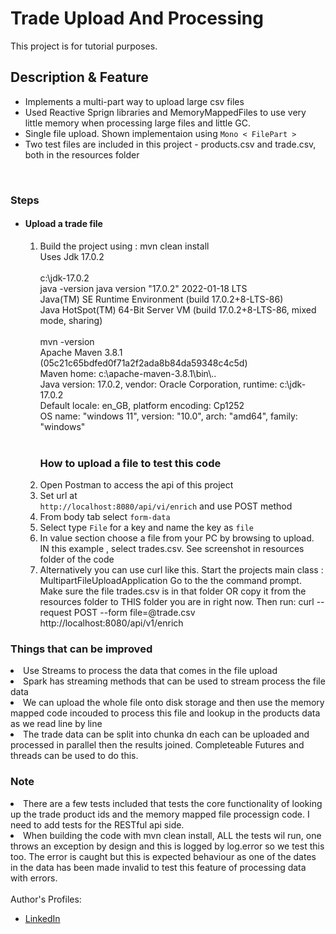 # Trade Upload And Processing

This project is for tutorial purposes.<br />

<h2>Description & Feature</h2>
<ul>
  <li>Implements a multi-part way to upload large csv files</li>
    <li>Used Reactive Sprign libraries and MemoryMappedFiles to use very little memory when
        processing large files and little GC.
    </li>
  <li>Single file upload. Shown implementaion using <code>Mono < FilePart ></code></li>
  <li>Two test files are included in this project - products.csv and trade.csv, both in the resources folder</li>
</ul>
<br/>

<h3>Steps</h3>
<ul>
  <li><h4>Upload a trade file</h4>
  
  <ol>
    <li>Build the project using : mvn clean install 
    </br>
     Uses Jdk 17.0.2
   </li>
      </li>  
      <br>
        c:\jdk-17.0.2
 <br>
        java -version
        java version "17.0.2" 2022-01-18 LTS
 <br>
        Java(TM) SE Runtime Environment (build 17.0.2+8-LTS-86)
 <br>
        Java HotSpot(TM) 64-Bit Server VM (build 17.0.2+8-LTS-86, mixed mode, sharing)
 <br>
 <br>
        mvn -version
 <br>
        Apache Maven 3.8.1 (05c21c65bdfed0f71a2f2ada8b84da59348c4c5d)
 <br>
        Maven home: c:\apache-maven-3.8.1\bin\..
 <br>
        Java version: 17.0.2, vendor: Oracle Corporation, runtime: c:\jdk-17.0.2
 <br>
        Default locale: en_GB, platform encoding: Cp1252
 <br>
        OS name: "windows 11", version: "10.0", arch: "amd64", family: "windows"
 <br>
 <br>
    </li>

<h3>How to upload a file to test this code</h3>
    <li>Open Postman to access the api of this project</li>
    <li>Set url at<br /><code>http://localhost:8080/api/vi/enrich</code> and use POST method</li>
    <li>From body tab select <code>form-data</code></li>
    <li>Select type <code>File</code> for a key and name the key as <code>file</code></li>
    <li>In value section choose a file from your PC by browsing to upload. IN this example , select trades.csv. See screenshot in resources folder of the code</li>
    <li>Alternatively you can use curl like this.
        Start the projects main class : MultipartFileUploadApplication
        Go to the the command prompt.
        Make sure the file trades.csv is in that folder OR copy it from the resources folder to THIS folder
        you are in right now.
        Then run: curl --request POST --form file=@trade.csv http://localhost:8080/api/v1/enrich
  </ol>

</li>
</ul>

<h3>Things that can be improved</h3>
 <li>Use Streams to process the data that comes in the file upload</li>
 <li>Spark has streaming methods that can be used to stream process the file data</li>
 <li>We can upload the whole file onto disk storage and then use the memory mapped code incouded
to process this file and lookup in the products data as we read line by line</li>
<li>
The trade data can be split into chunka dn each can be uploaded and processed
in parallel then the results joined. Completeable Futures and threads can be 
used to do this.
</li>
<h3>Note</h3>
<li>There are a few tests included that tests the core functionality of looking up the trade product ids
and the memory mapped file processign code. I need to add tests for the RESTful api side.
</li>

<li>
When building the code with mvn clean install, ALL the tests wil run, one throws an exception by design
and this is logged by log.error so we test this too. 
The error is caught but this is expected behaviour as one of the dates in the data has been
made invalid to test this feature of processing data with errors.
</li>
<br />
Author's Profiles:
<ul>
  <li><a href="https://www.linkedin.com/in/ashish-patel-95850310">LinkedIn</a></li>
</ul>
